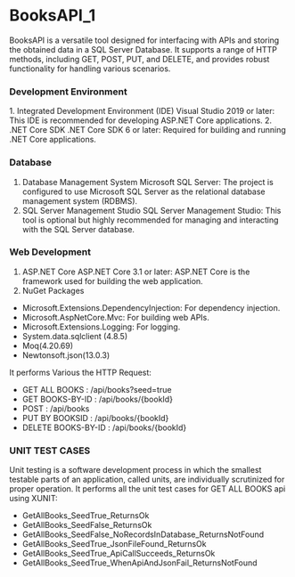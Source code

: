 # BooksAPI_1
BooksAPI is a versatile tool designed for interfacing with APIs and storing the obtained data in a SQL Server Database. It supports a range of HTTP methods, including GET, POST, PUT, and DELETE, and provides robust functionality for handling various scenarios.

<h3>Development Environment</h3>
1. Integrated Development Environment (IDE)
Visual Studio 2019 or later: This IDE is recommended for developing ASP.NET Core applications.
2. .NET Core SDK
.NET Core SDK 6 or later: Required for building and running .NET Core applications.

<h3>Database</h3>

1. Database Management System
Microsoft SQL Server: The project is configured to use Microsoft SQL Server as the relational database management system (RDBMS).
2. SQL Server Management Studio
SQL Server Management Studio: This tool is optional but highly recommended for managing and interacting with the SQL Server database.


<h3>Web Development</h3>

1. ASP.NET Core
ASP.NET Core 3.1 or later: ASP.NET Core is the framework used for building the web application.
2. NuGet Packages
- Microsoft.Extensions.DependencyInjection: For dependency injection.
- Microsoft.AspNetCore.Mvc: For building web APIs.
- Microsoft.Extensions.Logging: For logging.
- System.data.sqlclient (4.8.5)
- Moq(4.20.69)
- Newtonsoft.json(13.0.3)


It performs Various the HTTP Request:

- GET ALL BOOKS : /api/books?seed=true 
- GET BOOKS-BY-ID : /api/books/{bookId}
- POST : /api/books
- PUT BY BOOKSID : /api/books/{bookId}
- DELETE BOOKS-BY-ID : /api/books/{bookId}

<h3> UNIT TEST CASES</h3>
Unit testing is a software development process in which the smallest testable parts of an application, called units, are individually scrutinized for proper operation. 
It performs all the unit test cases for GET ALL BOOKS api using XUNIT:

- GetAllBooks_SeedTrue_ReturnsOk
- GetAllBooks_SeedFalse_ReturnsOk
- GetAllBooks_SeedFalse_NoRecordsInDatabase_ReturnsNotFound
- GetAllBooks_SeedTrue_JsonFileFound_ReturnsOk
- GetAllBooks_SeedTrue_ApiCallSucceeds_ReturnsOk
- GetAllBooks_SeedTrue_WhenApiAndJsonFail_ReturnsNotFound

 

